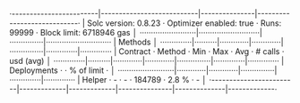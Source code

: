 ·------------------------|---------------------------|---------------|----------------------------·
|  Solc version: 0.8.23  ·  Optimizer enabled: true  ·  Runs: 99999  ·  Block limit: 6718946 gas  │
·························|···························|···············|·····························
|  Methods                                                                                        │
··············|··········|·············|·············|···············|··············|··············
|  Contract   ·  Method  ·  Min        ·  Max        ·  Avg          ·  # calls     ·  usd (avg)  │
··············|··········|·············|·············|···············|··············|··············
|  Deployments           ·                                           ·  % of limit  ·             │
·························|·············|·············|···············|··············|··············
|  Helper                ·          -  ·          -  ·       184789  ·       2.8 %  ·          -  │
·------------------------|-------------|-------------|---------------|--------------|-------------·